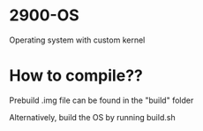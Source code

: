 # 2900-OS

Operating system with custom kernel

# How to compile??

Prebuild .img file can be found in the "build" folder

Alternatively, build the OS by running build.sh